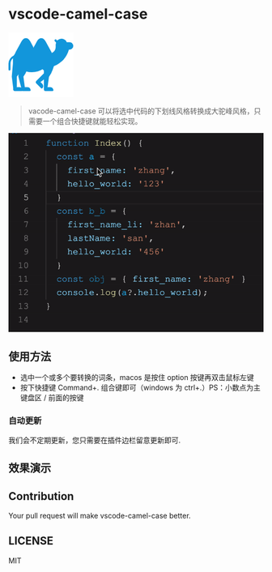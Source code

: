# vscode-camel-case

![tea-helper](https://github.com/MarvenGong/vscode-camel-case/raw/main/images/camel.png)

> vacode-camel-case 可以将选中代码的下划线风格转换成大驼峰风格，只需要一个组合快捷键就能轻松实现。

![snippets](https://github.com/MarvenGong/vscode-camel-case/raw/main/images/vscode-camel-case.gif)

## 使用方法

- 选中一个或多个要转换的词条，macos 是按住 option 按键再双击鼠标左键
- 按下快捷键 Command+. 组合键即可（windows 为 ctrl+.）PS：小数点为主键盘区 / 前面的按键

### 自动更新

我们会不定期更新，您只需要在插件边栏留意更新即可.

## 效果演示

## Contribution

Your pull request will make vscode-camel-case better.

## LICENSE

MIT
